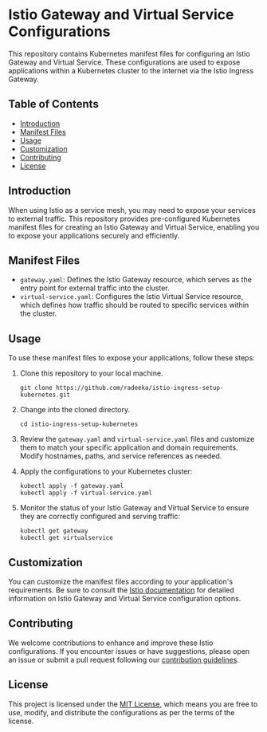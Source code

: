 # Istio Gateway and Virtual Service Configurations

This repository contains Kubernetes manifest files for configuring an Istio Gateway and Virtual Service. These configurations are used to expose applications within a Kubernetes cluster to the internet via the Istio Ingress Gateway.

## Table of Contents

- [Introduction](#introduction)
- [Manifest Files](#manifest-files)
- [Usage](#usage)
- [Customization](#customization)
- [Contributing](#contributing)
- [License](#license)

## Introduction

When using Istio as a service mesh, you may need to expose your services to external traffic. This repository provides pre-configured Kubernetes manifest files for creating an Istio Gateway and Virtual Service, enabling you to expose your applications securely and efficiently.

## Manifest Files

- `gateway.yaml`: Defines the Istio Gateway resource, which serves as the entry point for external traffic into the cluster.
- `virtual-service.yaml`: Configures the Istio Virtual Service resource, which defines how traffic should be routed to specific services within the cluster.

## Usage

To use these manifest files to expose your applications, follow these steps:

1. Clone this repository to your local machine.
   ```
   git clone https://github.com/radeeka/istio-ingress-setup-kubernetes.git
   ```

2. Change into the cloned directory.
   ```
   cd istio-ingress-setup-kubernetes
   ```

3. Review the `gateway.yaml` and `virtual-service.yaml` files and customize them to match your specific application and domain requirements. Modify hostnames, paths, and service references as needed.

4. Apply the configurations to your Kubernetes cluster:
   ```
   kubectl apply -f gateway.yaml
   kubectl apply -f virtual-service.yaml
   ```

5. Monitor the status of your Istio Gateway and Virtual Service to ensure they are correctly configured and serving traffic:
   ```
   kubectl get gateway
   kubectl get virtualservice
   ```

## Customization

You can customize the manifest files according to your application's requirements. Be sure to consult the [Istio documentation](https://istio.io/docs/) for detailed information on Istio Gateway and Virtual Service configuration options.

## Contributing

We welcome contributions to enhance and improve these Istio configurations. If you encounter issues or have suggestions, please open an issue or submit a pull request following our [contribution guidelines](CONTRIBUTING.md).

## License

This project is licensed under the [MIT License](LICENSE), which means you are free to use, modify, and distribute the configurations as per the terms of the license.
